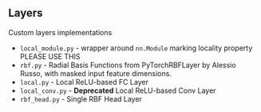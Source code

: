 ## Layers
Custom layers implementations
- `local_module.py` - wrapper around `nn.Module` marking locality property PLEASE USE THIS
- `rbf.py` - Radial Basis Functions from PyTorchRBFLayer by Alessio Russo, with masked input feature dimensions.
- `local.py` - Local ReLU-based FC Layer
- `local_conv.py` - **Deprecated** Local ReLU-based Conv Layer
- `rbf_head.py` - Single RBF Head Layer